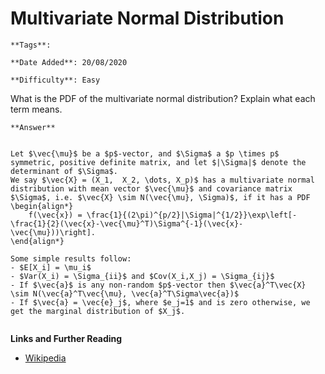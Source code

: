 # Multivariate Normal Distribution

```{margin} Metadata
**Tags**: 

**Date Added**: 20/08/2020

**Difficulty**: Easy
```


What is the PDF of the multivariate normal distribution?
Explain what each term means.

````{toggle} Click to reveal answer
**Answer**


Let $\vec{\mu}$ be a $p$-vector, and $\Sigma$ a $p \times p$ symmetric, positive definite matrix, and let $|\Sigma|$ denote the determinant of $\Sigma$.
We say $\vec{X} = (X_1,  X_2, \dots, X_p)$ has a multivariate normal distribution with mean vector $\vec{\mu}$ and covariance matrix $\Sigma$, i.e. $\vec{X} \sim N(\vec{\mu}, \Sigma)$, if it has a PDF
\begin{align*}
    f(\vec{x}) = \frac{1}{(2\pi)^{p/2}|\Sigma|^{1/2}}\exp\left[-\frac{1}{2}(\vec{x}-\vec{\mu}^T)\Sigma^{-1}(\vec{x}-\vec{\mu}))\right].
\end{align*}

Some simple results follow:
- $E[X_i] = \mu_i$
- $Var(X_i) = \Sigma_{ii}$ and $Cov(X_i,X_j) = \Sigma_{ij}$
- If $\vec{a}$ is any non-random $p$-vector then $\vec{a}^T\vec{X} \sim N(\vec{a}^T\vec{\mu}, \vec{a}^T\Sigma\vec{a})$
- If $\vec{a} = \vec{e}_j$, where $e_j=1$ and is zero otherwise, we get the marginal distribution of $X_j$.


````




**Links and Further Reading**
 
- [Wikipedia](https://en.wikipedia.org/wiki/Multivariate_normal_distribution)  


